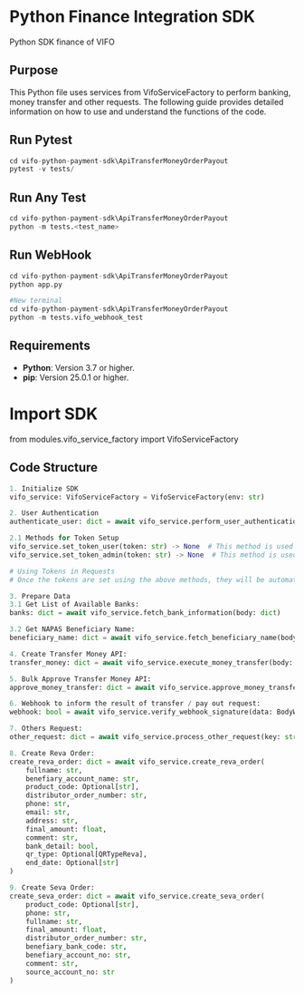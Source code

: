 # Python Finance Integration SDK
Python SDK finance of VIFO

## Purpose
This Python file uses services from VifoServiceFactory to perform banking, money transfer and other requests. The following guide provides detailed information on how to use and understand the functions of the code.

## Run Pytest
```python
cd vifo-python-payment-sdk\ApiTransferMoneyOrderPayout
pytest -v tests/ 
```
## Run Any Test
```python
cd vifo-python-payment-sdk\ApiTransferMoneyOrderPayout
python -m tests.<test_name>
```
## Run WebHook
```python
cd vifo-python-payment-sdk\ApiTransferMoneyOrderPayout
python app.py

#New terminal
cd vifo-python-payment-sdk\ApiTransferMoneyOrderPayout
python -m tests.vifo_webhook_test
```


## Requirements

- **Python**: Version 3.7 or higher.
- **pip**: Version 25.0.1 or higher.

# Import SDK
from modules.vifo_service_factory import VifoServiceFactory

## Code Structure

```python
1. Initialize SDK
vifo_service: VifoServiceFactory = VifoServiceFactory(env: str)

2. User Authentication
authenticate_user: dict = await vifo_service.perform_user_authentication(body: BodyAuthenticateInterface)

2.1 Methods for Token Setup
vifo_service.set_token_user(token: str) -> None  # This method is used to set the authentication token for user-based requests.
vifo_service.set_token_admin(token: str) -> None  # This method is used to set the authentication token for admin-based requests.

# Using Tokens in Requests
# Once the tokens are set using the above methods, they will be automatically included in the headers for their respective requests.

3. Prepare Data
3.1 Get List of Available Banks:
banks: dict = await vifo_service.fetch_bank_information(body: dict)

3.2 Get NAPAS Beneficiary Name:
beneficiary_name: dict = await vifo_service.fetch_beneficiary_name(body: BodyBeneficiaryName)

4. Create Transfer Money API:
transfer_money: dict = await vifo_service.execute_money_transfer(body: BodyTransferMoneyInterface)

5. Bulk Approve Transfer Money API:
approve_money_transfer: dict = await vifo_service.approve_money_transfer(secret_key: str, timestamp: str, body: BodyApproveTransferMoney)

6. Webhook to inform the result of transfer / pay out request:
webhook: bool = await vifo_service.verify_webhook_signature(data: BodyWebhookInterface, request_signature: str, secret_key: str, timestamp: str)

7. Others Request:
other_request: dict = await vifo_service.process_other_request(key: str)

8. Create Reva Order:
create_reva_order: dict = await vifo_service.create_reva_order(
    fullname: str,
    benefiary_account_name: str,
    product_code: Optional[str],
    distributor_order_number: str,
    phone: str,
    email: str,
    address: str,
    final_amount: float,
    comment: str,
    bank_detail: bool,
    qr_type: Optional[QRTypeReva],
    end_date: Optional[str]
)

9. Create Seva Order:
create_seva_order: dict = await vifo_service.create_seva_order(
    product_code: Optional[str],
    phone: str,
    fullname: str,
    final_amount: float,
    distributor_order_number: str,
    benefiary_bank_code: str,
    benefiary_account_no: str,
    comment: str,
    source_account_no: str
)
